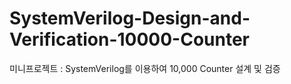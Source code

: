 # SystemVerilog-Design-and-Verification-10000-Counter
미니프로젝트 : SystemVerilog를 이용하여 10,000 Counter 설계 및 검증
